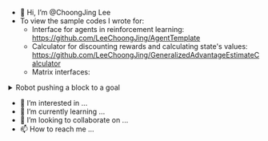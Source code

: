 - 👋 Hi, I’m @ChoongJing Lee
- To view the sample codes I wrote for:
  - Interface for agents in reinforcement learning: https://github.com/LeeChoongJing/AgentTemplate
  - Calculator for discounting rewards and calculating state's values: https://github.com/LeeChoongJing/GeneralizedAdvantageEstimateCalculator
  - Matrix interfaces: 


<details><summary>Robot pushing a block to a goal</summary>
  
![Pushblock Example](https://user-images.githubusercontent.com/95456006/144774288-c0c8643d-9ee8-4773-8dec-87f3b074808a.gif)
  
</details>

- 👀 I’m interested in ...
- 🌱 I’m currently learning ...
- 💞️ I’m looking to collaborate on ...
- 📫 How to reach me ...

<!---
LeeChoongJing/LeeChoongJing is a ✨ special ✨ repository because its `README.md` (this file) appears on your GitHub profile.
You can click the Preview link to take a look at your changes.
--->
